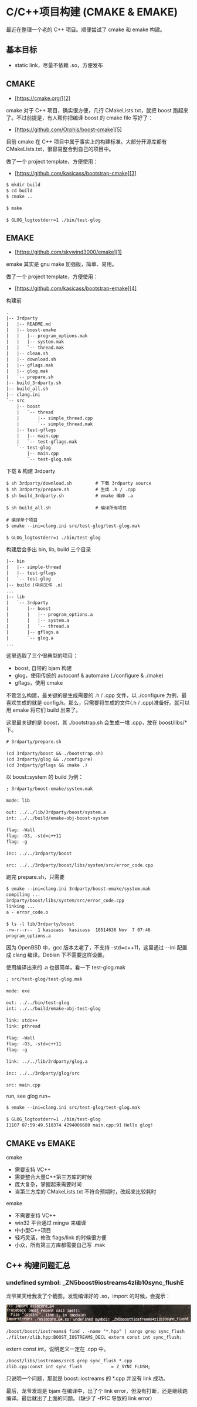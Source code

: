 # C/C++项目构建 (CMAKE & EMAKE)

最近在整理一个老的 C++ 项目。顺便尝试了 cmake 和 emake 构建。


## 基本目标

* static link，尽量不依赖 .so，方便发布


## CMAKE

* [https://cmake.org/][2]

cmake 对于 C++ 项目，确实很方便，几行 CMakeLists.txt，就把 boost 跑起来了。不过前提是，有人帮你把编译 boost 的 cmake file 写好了：

* [https://github.com/Orphis/boost-cmake][5]

目前 cmake 在 C++ 项目中属于事实上的构建标准。大部分开源库都有 CMakeLists.txt，很容易整合到自己的项目中。

做了一个 project template，方便使用：

* [https://github.com/kasicass/bootstrap-cmake][3]

```
$ mkdir build
$ cd build
$ cmake ..

$ make

$ GLOG_logtostderr=1 ./bin/test-glog
```


## EMAKE

* [https://github.com/skywind3000/emake][1]

emake 其实是 gnu make 加强版，简单、易用。

做了一个 project template，方便使用：

* [https://github.com/kasicass/bootstrap-emake][4]

构建前

```
.
|-- 3rdparty
|   |-- README.md
|   |-- boost-emake
|   |   |-- program_options.mak
|   |   |-- system.mak
|   |   `-- thread.mak
|   |-- clean.sh
|   |-- download.sh
|   |-- gflags.mak
|   |-- glog.mak
|   `-- prepare.sh
|-- build_3rdparty.sh
|-- build_all.sh
|-- clang.ini
`-- src
    |-- boost
    |   `-- thread
    |       |-- simple_thread.cpp
    |       `-- simple_thread.mak
    |-- test-gflags
    |   |-- main.cpp
    |   `-- test-gflags.mak
    `-- test-glog
        |-- main.cpp
        `-- test-glog.mak
```

下载 & 构建 3rdparty

```
$ sh 3rdparty/download.sh         # 下载 3rdparty source
$ sh 3rdparty/prepare.sh          # 生成 .h / .cpp
$ sh build_3rdparty.sh            # emake 编译 .a

$ sh build_all.sh                 # 编译所有项目

# 编译单个项目
$ emake --ini=clang.ini src/test-glog/test-glog.mak

$ GLOG_logtostderr=1 ./bin/test-glog
```

构建后会多出 bin, lib, build 三个目录

```
|-- bin
|   |-- simple-thread
|   |-- test-gflags
|   `-- test-glog
|-- build (中间文件 .o)
...
|-- lib
|   `-- 3rdparty
|       |-- boost
|       |   |-- program_options.a
|       |   |-- system.a
|       |   `-- thread.a
|       |-- gflags.a
|       `-- glog.a
...
```

这里选取了三个很典型的项目：

* boost, 自带的 bjam 构建
* glog，使用传统的 autoconf & automake (./configure & ./make)
* gflags，使用 cmake

不管怎么构建，最关键的是生成需要的 .h / .cpp 文件，以 ./configure 为例，最喜欢生成的就是 config.h。那么，只需要将生成的文件(.h / .cpp)准备好。就可以用 emake 将它们 build 出来了。

这里最关键的是 boost，其 ./bootstrap.sh 会生成一堆 .cpp，放在 boost/libs/* 下。

```shell
# 3rdparty/prepare.sh

(cd 3rdparty/boost && ./bootstrap.sh)
(cd 3rdparty/glog && ./configure)
(cd 3rdparty/gflags && cmake .)
```

以 boost::system 的 build 为例：

```
; 3rdparty/boost-emake/system.mak

mode: lib

out: ../../lib/3rdparty/boost/system.a
int: ../../build/emake-obj-boost-system

flag: -Wall
flag: -O3, -std=c++11
flag: -g

inc: ../../3rdparty/boost

src: ../../3rdparty/boost/libs/system/src/error_code.cpp
```

跑完 prepare.sh，只需要

```
$ emake --ini=clang.ini 3rdparty/boost-emake/system.mak
compiling ...
3rdparty/boost/libs/system/src/error_code.cpp
linking ...
a - error_code.o

$ ls -l lib/3rdparty/boost
-rw-r--r--  1 kasicass  kasicass  10514636 Nov  7 07:46 program_options.a
```

因为 OpenBSD 中，gcc 版本太老了，不支持 -std=c++11，这里通过 --ini 配置成 clang 编译。Debian 下不需要这样设置。

使用编译出来的 .a 也很简单，看一下 test-glog.mak

```
; src/test-glog/test-glog.mak

mode: exe

out: ../../bin/test-glog
int: ../../build/emake-obj-test-glog

link: stdc++
link: pthread

flag: -Wall
flag: -O3, -std=c++11
flag: -g

link: ../../lib/3rdparty/glog.a

inc: ../../3rdparty/glog/src

src: main.cpp
```

run, see glog run~

```
$ emake --ini=clang.ini src/test-glog/test-glog.mak

$ GLOG_logtostderr=1 ./bin/test-glog                
I1107 07:59:49.518374 4294006680 main.cpp:9] Hello glog!
```


## CMAKE vs EMAKE

cmake

* 需要支持 VC++
* 需要整合大量C++第三方库的时候
* 庞大复杂，掌握起来需要时间
* 当第三方库的 CMakeLists.txt 不符合预期时，改起来比较耗时

emake

* 不需要支持 VC++
* win32 平台通过 mingw 来编译
* 中小型C++项目
* 轻巧灵活，修改 flags/link 的时候很方便
* 小众，所有第三方库都需要自己写 .mak


## C++ 构建问题汇总

### undefined symbol: _ZN5boost9iostreams4zlib10sync_flushE

龙爷某天给我发了个截图，发现编译好的 .so，import 的时候，会提示：

![](images/2018_11_07_cmake_and_emake/link-problem.png)

```
/boost/boost/iostreams$ find . -name "*.hpp" | xargs grep sync_flush
./filter/zlib.hpp:BOOST_IOSTREAMS_DECL extern const int sync_flush;
```

extern const int，说明定义一定在 .cpp 中。

```
/boost/libs/iostreams/src$ grep sync_flush *.cpp
zlib.cpp:const int sync_flush           = Z_SYNC_FLUSH;
```

只说明一个问题，那就是 boost::iostreams 的 *.cpp 并没有 link 成功。

最后，龙爷发现是 bjam 在编译中，出了个 link error，但没有打断，还是继续跑编译。最后就出了上面的问题。（缺少了 -fPIC 导致的 link error）

[1]:https://github.com/skywind3000/emake
[2]:https://cmake.org/
[3]:https://github.com/kasicass/bootstrap-cmake
[4]:https://github.com/kasicass/bootstrap-emake
[5]:https://github.com/Orphis/boost-cmake
